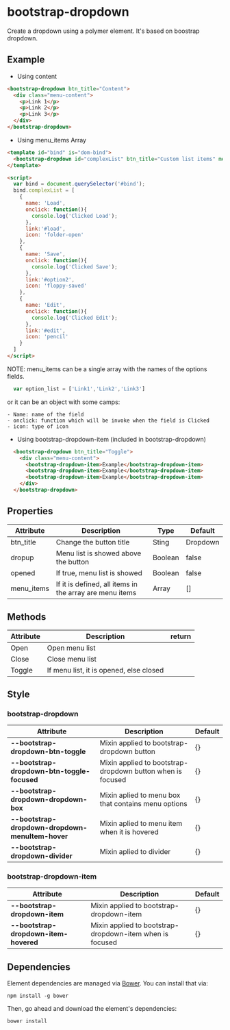 # bootstrap-dropdown

Create a dropdown using a polymer element. It's based on boostrap dropdown.

## Example
* Using content

``` html
<bootstrap-dropdown btn_title="Content">
  <div class="menu-content">
    <p>Link 1</p>
    <p>Link 2</p>
    <p>Link 3</p>
  </div>
</bootstrap-dropdown>
```

* Using menu_items Array
```html
<template id="bind" is="dom-bind">
  <bootstrap-dropdown id="complexList" btn_title="Custom list items" menu_items="{{complexList}}"> </bootstrap-dropdown>
</template>

<script>
  var bind = document.querySelector('#bind');
  bind.complexList = [
    {
      name: 'Load',
      onclick: function(){
        console.log('Clicked Load');
      },
      link:'#load',
      icon: 'folder-open'
    },
    {
      name: 'Save',
      onclick: function(){
        console.log('Clicked Save');
      },
      link:'#option2',
      icon: 'floppy-saved'
    },
    {
      name: 'Edit',
      onclick: function(){
        console.log('Clicked Edit');
      },
      link:'#edit',
      icon: 'pencil'
    }
  ]
</script>
```
NOTE: menu_items can be a single array with the names of the options fields.
```javascript
  var option_list = ['Link1','Link2','Link3']
```
  or it can be an object with some camps:

    - Name: name of the field
    - onclick: function which will be invoke when the field is Clicked
    - icon: type of icon

* Using bootstrap-dropdown-item (included in bootstrap-dropdown)

```html
  <bootstrap-dropdown btn_title="Toggle">
    <div class="menu-content">
      <bootstrap-dropdown-item>Example</bootstrap-dropdown-item>
      <bootstrap-dropdown-item>Example</bootstrap-dropdown-item>
      <bootstrap-dropdown-item>Example</bootstrap-dropdown-item>
    </div>
  </bootstrap-dropdown>
```

## Properties

| Attribute  | Description                                            | Type    | Default  |
|------------|--------------------------------------------------------|---------|----------|
| btn_title  | Change the button title                                | Sting   | Dropdown |
| dropup     | Menu list is showed above the button                   | Boolean | false    |
| opened     | If true, menu list is showed                           | Boolean | false    |
| menu_items | If it is defined, all items in the array are menu items | Array   | []       |


## Methods

| Attribute | Description                           | return |
|-----------|---------------------------------------|--------|
| Open      | Open menu list                        |        |
| Close     | Close menu list                       |        |
| Toggle    | If menu list, it is opened, else closed |        |

## Style

### bootstrap-dropdown

| Attribute                                        | Description                                                | Default |
|--------------------------------------------------|------------------------------------------------------------|---------|
| __--bootstrap-dropdown-btn-toggle__              | Mixin applied to bootstrap-dropdown button                 | {}      |
| __--bootstrap-dropdown-btn-toggle-focused__      | Mixin applied to bootstrap-dropdown button when is focused | {}      |
| __--bootstrap-dropdown-dropdown-box__            | Mixin aplied to menu box that contains menu options        | {}      |
| __--bootstrap-dropdown-dropdown-menuItem-hover__ | Mixin aplied to menu item when it is hovered               | {}      |
| __--bootstrap-dropdown-divider__                 | Mixin aplied to divider                                    | {}      |

### bootstrap-dropdown-item

| Attribute                                        | Description                                              | Default |
|--------------------------------------------------|----------------------------------------------------------|---------|
| __--bootstrap-dropdown-item__                    | Mixin applied to bootstrap-dropdown-item                 | {}      |
| __--bootstrap-dropdown-item-hovered__            | Mixin applied to bootstrap-dropdown-item when is focused | {}      |

## Dependencies

Element dependencies are managed via [Bower](http://bower.io/). You can
install that via:

    npm install -g bower

Then, go ahead and download the element's dependencies:

    bower install
